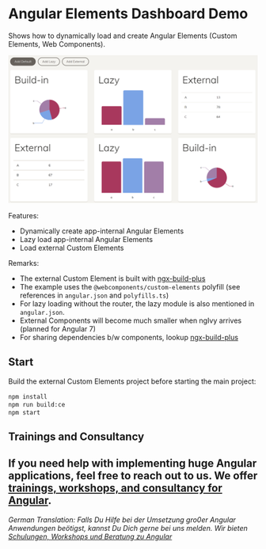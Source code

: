 # Angular Elements Dashboard Demo

Shows how to dynamically load and create Angular Elements (Custom Elements, Web Components).

![Show Case](./img.png)

Features:
- Dynamically create app-internal Angular Elements
- Lazy load app-internal Angular Elements
- Load external Custom Elements

Remarks:
- The external Custom Element is built with [ngx-build-plus](https://www.npmjs.com/package/ngx-build-plus)
- The example uses the ``@webcomponents/custom-elements`` polyfill (see references in ``angular.json`` and ``polyfills.ts``)
- For lazy loading without the router, the lazy module is also mentioned in ``angular.json``.
- External Components will become much smaller when ngIvy arrives (planned for Angular 7)
- For sharing dependencies b/w components, lookup [ngx-build-plus](https://www.npmjs.com/package/ngx-build-plus)

## Start

Build the external Custom Elements project before starting the main project:

```
npm install
npm run build:ce
npm start
```

## Trainings and Consultancy
If you need help with implementing huge Angular applications, feel free to reach out to us. We offer [trainings, workshops, and consultancy for Angular](https://www.softwarearchitekt.at/angular-schulung/).
---
_German Translation: Falls Du Hilfe bei der Umsetzung gro0er Angular Anwendungen beötigst, kannst Du Dich gerne bei uns melden. Wir bieten [Schulungen, Workshops und Beratung zu Angular](https://www.softwarearchitekt.at/angular-schulung/)_
